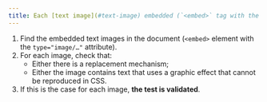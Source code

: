 ```yaml
---
title: Each [text image](#text-image) embedded (`<embed>` tag with the `type="image/..."` attribute) [information carrier](#information-carrier-image), in the absence of a [replacement mechanism](#replacement-mechanism), must if possible be replaced by [styled text](#style-text). Has this rule been followed (except in particular cases)?
---
```


1. Find the embedded text images in the document (`<embed>` element with the `type="image/…"` attribute).
2. For each image, check that:
   - Either there is a replacement mechanism;
   - Either the image contains text that uses a graphic effect that cannot be reproduced in CSS.
3. If this is the case for each image, **the test is validated**.
